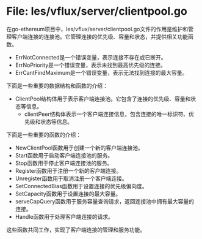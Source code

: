 # File: les/vflux/server/clientpool.go

在go-ethereum项目中，les/vflux/server/clientpool.go文件的作用是维护和管理客户端连接的连接池。它管理连接的优先级、容量和状态，并提供相关功能函数。

- ErrNotConnected是一个错误变量，表示连接不存在或已断开。
- ErrNoPriority是一个错误变量，表示未找到最高优先级的连接。
- ErrCantFindMaximum是一个错误变量，表示无法找到连接的最大容量。

下面是一些重要的数据结构和函数的介绍：

- ClientPool结构体用于表示客户端连接池。它包含了连接的优先级、容量和状态等信息。
  - clientPeer结构体表示一个客户端连接信息，包含连接的唯一标识符、优先级和状态等信息。

下面是一些重要的函数的介绍：

- NewClientPool函数用于创建一个新的客户端连接池。
- Start函数用于启动客户端连接池的服务。
- Stop函数用于停止客户端连接池的服务。
- Register函数用于注册一个新的客户端连接。
- Unregister函数用于取消注册一个客户端连接。
- SetConnectedBias函数用于设置连接的优先级偏向度。
- SetCapacity函数用于设置连接的最大容量。
- serveCapQuery函数用于服务容量查询请求，返回连接池中拥有最大容量的连接。
- Handle函数用于处理客户端连接的请求。

这些函数共同工作，实现了客户端连接的管理和服务功能。


